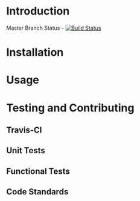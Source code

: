 # Introduction
Master Branch Status - [![Build Status](https://travis-ci.org/triplepoint/php-units-of-measure.png?branch=master)](https://travis-ci.org/triplepoint/PROJECT_TITLE)

# Installation

# Usage

# Testing and Contributing
## Travis-CI
## Unit Tests
## Functional Tests
## Code Standards
